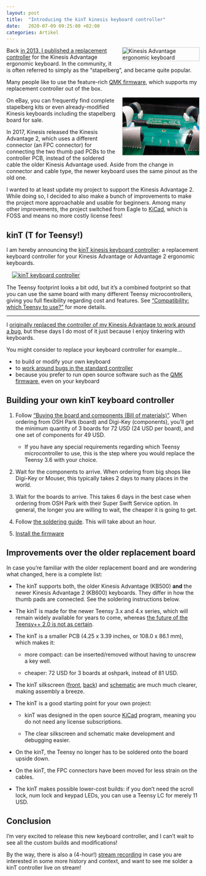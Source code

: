 ```yaml
---
layout: post
title:  "Introducing the kinT kinesis keyboard controller"
date:   2020-07-09 09:25:00 +02:00
categories: Artikel
---
```


<a href="../../Bilder/2020-05-22-desk-setup-kinesis.jpg"><img
src="../../Bilder/2020-05-22-desk-setup-kinesis.jpg"
alt="Kinesis Advantage ergonomic keyboard"
width="200" align="right" style="border: 1px solid #ccc; margin-left: 1em"></a>

Back [in 2013, I published a replacement
controller](../2013-03-21-kinesis_custom_controller/) for the Kinesis Advantage
ergonomic keyboard. In the community, it is often referred to simply as the
“stapelberg”, and became quite popular.

Many people like to use the feature-rich [QMK firmware](https://docs.qmk.fm/),
which supports my replacement controller out of the box.

<a href="../../Bilder/kinesis-pcb-mounted.jpg"><img
src="../../Bilder/kinesis-pcb-mounted.jpg"
alt="kinesis pcb mounted"
width="200" align="right" style="border: 1px solid #ccc; margin-left: 1em"></a>

On eBay, you can frequently find complete stapelberg kits or even
already-modified Kinesis keyboards including the stapelberg board for sale.

In 2017, Kinesis released the Kinesis Advantage 2, which uses a different
connector (an FPC connector) for connecting the two thumb pad PCBs to the
controller PCB, instead of the soldered cable the older Kinesis Advantage
used. Aside from the change in connector and cable type, the newer keyboard uses
the same pinout as the old one.

I wanted to at least update my project to support the Kinesis Advantage 2. While
doing so, I decided to also make a bunch of improvements to make the project
more approachable and usable for beginners. Among many other improvements, the
project switched from Eagle to [KiCad](https://kicad-pcb.org/), which is FOSS
and means no more costly license fees!

## kinT (T for Teensy!)

I am hereby announcing the [kinT kinesis keyboard
controller](https://github.com/kinx-project/kint): a replacement keyboard
controller for your Kinesis Advantage or Advantage 2 ergonomic keyboards.

<a href="../../Bilder/kint-pcb-3d-render-back-v2020-06-30.png"><img
src="../../Bilder/kint-pcb-3d-render-back-v2020-06-30.png"
alt="kinT keyboard controller"
width="600" style="border: 1px solid #ccc; margin-left: 1em"></a>

The Teensy footprint looks a bit odd, but it’s a combined footprint so that you
can use the same board with many different Teensy microcontrollers, giving you
full flexibility regarding cost and features. See [“Compatibility: which Teensy
to
use?”](https://github.com/kinx-project/kint#compatibility-which-teensy-to-use)
for more details.

---

I [originally replaced the controller of my Kinesis Advantage to work around a
bug](../2013-03-21-kinesis_custom_controller/), but these days I do most of it
just because I enjoy tinkering with keyboards.

You might consider to replace your keyboard controller for example…

* to build or modify your own keyboard
* to [work around bugs in the standard controller](https://michael.stapelberg.ch/posts/2013-03-21-kinesis_custom_controller/)
* because you prefer to run open source software such as the [QMK firmware](https://docs.qmk.fm/), even on your keyboard

## Building your own kinT keyboard controller

1. Follow [“Buying the board and components (Bill of
   materials)”](https://github.com/kinx-project/kint#buying-the-board-and-components-bill-of-materials). When
   ordering from OSH Park (board) and Digi-Key (components), you’ll get the
   minimum quantity of 3 boards for 72 USD (24 USD per board), and one set of
   components for 49 USD.

   * If you have any special requirements regarding which Teensy microcontroller
     to use, this is the step where you would replace the Teensy 3.6 with your
     choice.

1. Wait for the components to arrive. When ordering from big shops like Digi-Key
   or Mouser, this typically takes 2 days to many places in the world.

1. Wait for the boards to arrive. This takes 6 days in the best case when
   ordering from OSH Park with their Super Swift Service option. In general, the
   longer you are willing to wait, the cheaper it is going to get.

1. Follow [the soldering
   guide](https://github.com/kinx-project/kint#soldering). This will take about
   an hour.
   
1. [Install the firmware](https://github.com/kinx-project/kint#installing-the-firmware)

## Improvements over the older replacement board

In case you’re familiar with the older replacement board and are wondering what
changed, here is a complete list:

* The kinT supports both, the older Kinesis Advantage (KB500) **and** the newer
  Kinesis Advantage 2 (KB600) keyboards. They differ in how the thumb pads are
  connected. See the soldering instructions below.

* The kinT is made for the newer Teensy 3.x and 4.x series, which will remain
  widely available for years to come, whereas [the future of the Teensy++ 2.0 is
  not as certain](https://www.pjrc.com/store/teensypp.html).

* The kinT is a smaller PCB (4.25 x 3.39 inches, or 108.0 x 86.1 mm), which makes it:

   * more compact: can be inserted/removed without having to unscrew a key well.

   * cheaper: 72 USD for 3 boards at oshpark, instead of 81 USD.

* The kinT silkscreen
  ([front](https://raw.githubusercontent.com/kinx-project/kint/44e6c8be96a0e1e13ada5eafdeba8c51a2d6c9e8/pcb-3d-render-front-v2020-06-23.png),
  [back](https://raw.githubusercontent.com/kinx-project/kint/44e6c8be96a0e1e13ada5eafdeba8c51a2d6c9e8/pcb-3d-render-back-v2020-06-23.png))
  and
  [schematic](https://github.com/kinx-project/kint/blob/44e6c8be96a0e1e13ada5eafdeba8c51a2d6c9e8/schematic-v2020-06-23.pdf)
  are much much clearer, making assembly a breeze.

* The kinT is a good starting point for your own project:

   * kinT was designed in the open source [KiCad](https://kicad-pcb.org/)
     program, meaning you do not need any license subscriptions.

   * The clear silkscreen and schematic make development and debugging easier.

* On the kinT, the Teensy no longer has to be soldered onto the board upside down.

* On the kinT, the FPC connectors have been moved for less strain on the cables.

* The kinT makes possible lower-cost builds: if you don’t need the scroll lock,
  num lock and keypad LEDs, you can use a Teensy LC for merely 11 USD.

## Conclusion

I’m very excited to release this new keyboard controller, and I can’t wait to
see all the custom builds and modifications!

By the way, there is also a (4-hour!) [stream
recording](https://youtu.be/I0kwQbnhlfk) in case you are interested in some more
history and context, and want to see me solder a kinT controller live on stream!
